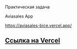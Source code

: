 Практическая задача

Aviasales App

https://aviasales-bice.vercel.app/

## [Ссылка на Vercel](https://awiasails-app.vercel.app/)
